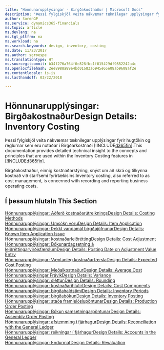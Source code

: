 ```yaml
---
title: "Hönnunarupplýsingar - Birgðakostnaður | Microsoft Docs"
description: "Þessi fylgiskjöl veita nákvæmar tæknilegar upplýsingar fyrir hugtökin og reglurnar sem eru notaðar í Birgðarkostnaði í Finance and Operations, Business Edition."
author: SorenGP
ms.service: dynamics365-financials
ms.topic: article
ms.devlang: na
ms.tgt_pltfrm: na
ms.workload: na
ms.search.keywords: design, inventory, costing
ms.date: 11/23/2017
ms.author: sgroespe
ms.translationtype: HT
ms.sourcegitcommit: b34f276a764f0e828fbc1f015429df9852242a4c
ms.openlocfilehash: 2ee8988a89e4bd01683a6945e66e08ab9608af2e
ms.contentlocale: is-is
ms.lasthandoff: 03/22/2018

---
```

# <a name="design-details-inventory-costing"></a><span data-ttu-id="23941-103">Hönnunarupplýsingar: Birgðakostnaður</span><span class="sxs-lookup"><span data-stu-id="23941-103">Design Details: Inventory Costing</span></span>
<span data-ttu-id="23941-104">Þessi fylgiskjöl veita nákvæmar tæknilegar upplýsingar fyrir hugtökin og reglurnar sem eru notaðar í Birgðarkostnaði [!INCLUDE[d365fin](includes/d365fin_md.md)].</span><span class="sxs-lookup"><span data-stu-id="23941-104">This documentation provides detailed technical insight to the concepts and principles that are used within the Inventory Costing features in [!INCLUDE[d365fin](includes/d365fin_md.md)].</span></span>  

<span data-ttu-id="23941-105">Birgðakostnaður, einnig kostnaðarstýring, snýst um að skrá og tilkynna kostnað við starfsemi fyrirtækisins.</span><span class="sxs-lookup"><span data-stu-id="23941-105">Inventory costing, also referred to as cost management, is concerned with recording and reporting business operating costs.</span></span>  

## <a name="in-this-section"></a><span data-ttu-id="23941-106">Í þessum hluta</span><span class="sxs-lookup"><span data-stu-id="23941-106">In This Section</span></span>  
[<span data-ttu-id="23941-107">Hönnunarupplýsingar: Aðferð kostnaðarútreiknings</span><span class="sxs-lookup"><span data-stu-id="23941-107">Design Details: Costing Methods</span></span>](design-details-costing-methods.md)  
[<span data-ttu-id="23941-108">Hönnunarupplýsingar: Umsókn vöru</span><span class="sxs-lookup"><span data-stu-id="23941-108">Design Details: Item Application</span></span>](design-details-item-application.md)  
[<span data-ttu-id="23941-109">Hönnunarupplýsingar: Þekkt vandamál birgðajöfnunar</span><span class="sxs-lookup"><span data-stu-id="23941-109">Design Details: Known Item Application Issue</span></span>](design-details-inventory-zero-level-open-item-ledger-entries.md)  
[<span data-ttu-id="23941-110">Hönnunarupplýsingar: kostnaðarleiðrétting</span><span class="sxs-lookup"><span data-stu-id="23941-110">Design Details: Cost Adjustment</span></span>](design-details-cost-adjustment.md)  
[<span data-ttu-id="23941-111">Hönnunarupplýsingar: Bókunardagsetning á leiðréttingarvirðisfærslum</span><span class="sxs-lookup"><span data-stu-id="23941-111">Design Details: Posting Date on Adjustment Value Entry</span></span>](design-details-inventory-adjustment-value-entry-posting-date.md)  
[<span data-ttu-id="23941-112">Hönnunarupplýsingar: Væntanleg kostnaðarfærsla</span><span class="sxs-lookup"><span data-stu-id="23941-112">Design Details: Expected Cost Posting</span></span>](design-details-expected-cost-posting.md)  
[<span data-ttu-id="23941-113">Hönnunarupplýsingar: Meðalkostnaður</span><span class="sxs-lookup"><span data-stu-id="23941-113">Design Details: Average Cost</span></span>](design-details-average-cost.md)  
[<span data-ttu-id="23941-114">Hönnunarupplýsingar Frávik</span><span class="sxs-lookup"><span data-stu-id="23941-114">Design Details: Variance</span></span>](design-details-variance.md)  
[<span data-ttu-id="23941-115">Hönnunarupplýsingar: sléttun</span><span class="sxs-lookup"><span data-stu-id="23941-115">Design Details: Rounding</span></span>](design-details-rounding.md)  
[<span data-ttu-id="23941-116">Hönnunarupplýsingar: kostnaðaríhlutir</span><span class="sxs-lookup"><span data-stu-id="23941-116">Design Details: Cost Components</span></span>](design-details-cost-components.md)  
[<span data-ttu-id="23941-117">Hönnunarupplýsingar: birgðahaldstími</span><span class="sxs-lookup"><span data-stu-id="23941-117">Design Details: Inventory Periods</span></span>](design-details-inventory-periods.md)  
[<span data-ttu-id="23941-118">Hönnunarupplýsingar: birgðabókun</span><span class="sxs-lookup"><span data-stu-id="23941-118">Design Details: Inventory Posting</span></span>](design-details-inventory-posting.md)  
[<span data-ttu-id="23941-119">Hönnunarupplýsingar: staða framleiðslupöntunar</span><span class="sxs-lookup"><span data-stu-id="23941-119">Design Details: Production Order Posting</span></span>](design-details-production-order-posting.md)  
[<span data-ttu-id="23941-120">Hönnunarupplýsingar: Bókun samsetningarpöntunar</span><span class="sxs-lookup"><span data-stu-id="23941-120">Design Details: Assembly Order Posting</span></span>](design-details-assembly-order-posting.md)  
[<span data-ttu-id="23941-121">Hönnunarupplýsingar: afstemming í fjárhagur</span><span class="sxs-lookup"><span data-stu-id="23941-121">Design Details: Reconciliation with the General Ledger</span></span>](design-details-reconciliation-with-the-general-ledger.md)  
[<span data-ttu-id="23941-122">Hönnunarupplýsingar: reikningar í fjárhagur</span><span class="sxs-lookup"><span data-stu-id="23941-122">Design Details: Accounts in the General Ledger</span></span>](design-details-accounts-in-the-general-ledger.md)  
[<span data-ttu-id="23941-123">Hönnunarupplýsingar: Endurmat</span><span class="sxs-lookup"><span data-stu-id="23941-123">Design Details: Revaluation</span></span>](design-details-revaluation.md)

